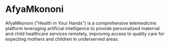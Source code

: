 # AfyaMkononi
AfyaMkononi ("Health in Your Hands") is a comprehensive telemedicine platform leveraging artificial intelligence to provide personalized maternal and child healthcare services remotely, improving access to quality care for expecting mothers and children in underserved areas.
